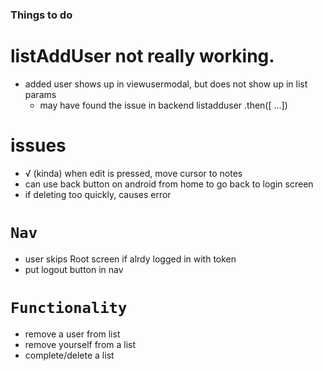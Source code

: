 ### Things to do

# listAddUser not really working.

- added user shows up in viewusermodal, but does not show up in list params
  - may have found the issue in backend listadduser .then([ ...])

# issues

- √ (kinda) when edit is pressed, move cursor to notes
- can use back button on android from home to go back to login screen
- if deleting too quickly, causes error

# `Nav`

- user skips Root screen if alrdy logged in with token
- put logout button in nav

# `Functionality`

- remove a user from list
- remove yourself from a list
- complete/delete a list
